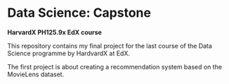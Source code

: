 # Data Science: Capstone

**HarvardX PH125.9x EdX course**

This repository contains my final project for the last course of the Data Science programme by HardvardX at EdX.

The first project is about creating a recommendation system based on the MovieLens dataset.
